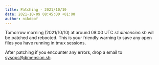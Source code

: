 ```yaml
---
title: Patching - 2021/10/10
date: 2021-10-09 08:45:00 +01:00
author: nikdoof
---
```

Tomorrow morning (2021/10/10) at around 08:00 UTC *s1.dimension.sh* will be patched and rebooted. This is your friendly warning to save any open files you have 
running in tmux sessions. 

After patching if you encounter any errors, drop a email to [sysops@dimension.sh](mailto:sysops@dimension.sh).
